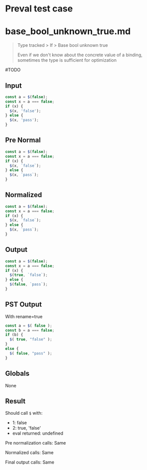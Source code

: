 # Preval test case

# base_bool_unknown_true.md

> Type tracked > If > Base bool unknown true
>
> Even if we don't know about the concrete value of a binding, sometimes the type is sufficient for optimization

#TODO

## Input

`````js filename=intro
const a = $(false);
const x = a === false;
if (x) {
  $(x, 'false');
} else {
  $(x, 'pass');
}
`````

## Pre Normal


`````js filename=intro
const a = $(false);
const x = a === false;
if (x) {
  $(x, `false`);
} else {
  $(x, `pass`);
}
`````

## Normalized


`````js filename=intro
const a = $(false);
const x = a === false;
if (x) {
  $(x, `false`);
} else {
  $(x, `pass`);
}
`````

## Output


`````js filename=intro
const a = $(false);
const x = a === false;
if (x) {
  $(true, `false`);
} else {
  $(false, `pass`);
}
`````

## PST Output

With rename=true

`````js filename=intro
const a = $( false );
const b = a === false;
if (b) {
  $( true, "false" );
}
else {
  $( false, "pass" );
}
`````

## Globals

None

## Result

Should call `$` with:
 - 1: false
 - 2: true, 'false'
 - eval returned: undefined

Pre normalization calls: Same

Normalized calls: Same

Final output calls: Same
